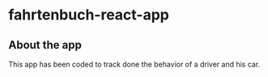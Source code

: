 # fahrtenbuch-react-app

## About the app

This app has been coded to track done the behavior of a driver and his car.